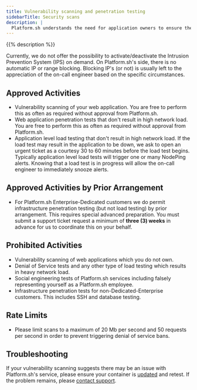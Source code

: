 ```yaml
---
title: Vulnerability scanning and penetration testing
sidebarTitle: Security scans
description: |
  Platform.sh understands the need for application owners to ensure the integrity, and standards compliance, of their applications. Because there could be adverse impacts to other clients which would violate our terms of service, we only permit certain types of tests.
---
```


{{% description %}}

Currently, we do not offer the possibility to activate/deactivate the Intrusion Prevention System (IPS) on demand.
On Platform.sh's side, there is no automatic IP or range blocking. Blocking IP's (or not) is usually left to the appreciation of the on-call engineer based on the specific circumstances.

## Approved Activities

* Vulnerability scanning of your web application. You are free to perform this as often as required without approval from Platform.sh.
* Web application penetration tests that don't result in high network load.
  You are free to perform this as often as required without approval from Platform.sh.
* Application level load testing that don't result in high network load. If the load test may result in the application to be down, we ask to open an urgent ticket as a courtesy 30 to 60 minutes before the load test begins. Typically application level load tests will trigger one or many NodePing alerts. Knowing that a load test is in progress will allow the on-call engineer to immediately snooze alerts.

## Approved Activities by Prior Arrangement

* For Platform.sh Enterprise-Dedicated customers we do permit infrastructure penetration testing (but not load testing) by prior arrangement.
  This requires special advanced preparation.
  You must submit a support ticket request a minimum of **three (3) weeks** in advance for us to coordinate this on your behalf.

## Prohibited Activities

* Vulnerability scanning of web applications which you do not own.
* Denial of Service tests and any other type of load testing which results in heavy network load.
* Social engineering tests of Platform.sh services including falsely representing yourself as a Platform.sh employee.
* Infrastructure penetration tests for non-Dedicated-Enterprise customers. This includes SSH and database testing.

## Rate Limits

* Please limit scans to a maximum of 20 Mb per second and 50 requests per second in order to prevent triggering denial of service bans.

## Troubleshooting

If your vulnerability scanning suggests there may be an issue with Platform.sh's service, please ensure your container is [updated](/security/updates.md) and retest. If the problem remains, please [contact support](/overview/get-support.md).
